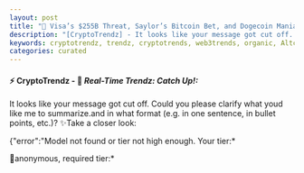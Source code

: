 ```yaml
---
layout: post
title: "🌅 Visa’s $255B Threat, Saylor’s Bitcoin Bet, and Dogecoin Mania"
description: "[CryptoTrendz] - It looks like your message got cut off. Could you please clarify what youd like me to summarize.and in what format (e.g. in one sentence, in bullet points, etc.)?"
keywords: cryptotrendz, trendz, cryptotrends, web3trends, organic, Altcoins, Bitcoin, Dogecoin, crypto, Token, Trump, Ethereum, Pepe, Mining, AI, XRP
categories: curated
---
```


#### ⚡ CryptoTrendz - 📌 *Real-Time Trendz: Catch Up!:*

It looks like your message got cut off. Could you please clarify what youd like me to summarize.and in what format (e.g. in one sentence, in bullet points, etc.)? ✨Take a closer look:


{"error":"Model not found or tier not high enough. Your tier:*  

🔹anonymous, required tier:*  

